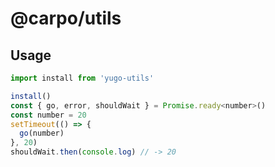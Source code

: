 # @carpo/utils

## Usage

```js
import install from 'yugo-utils'

install()
const { go, error, shouldWait } = Promise.ready<number>()
const number = 20
setTimeout(() => {
  go(number)
}, 20)
shouldWait.then(console.log) // -> 20
```
